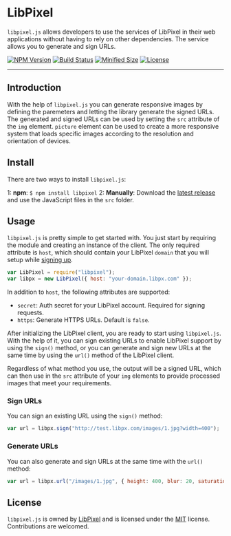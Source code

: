 # LibPixel

`libpixel.js` allows developers to use the services of LibPixel in their web applications without having to rely on other dependencies. The service allows you to generate and sign URLs.

[![NPM Version](https://img.shields.io/npm/v/libpixel)](https://www.npmjs.com/package/libpixel)
[![Build Status](https://travis-ci.org/libpixel/libpixel-js.svg?branch=master)](https://travis-ci.org/libpixel/libpixel-js)
[![Minified Size](https://img.shields.io/bundlephobia/min/libpixel)](https://bundlephobia.com/result?p=libpixel)
[![License](https://img.shields.io/github/license/libpixel/libpixel-js)](https://github.com/libpixel/libpixel-js/blob/master/LICENSE)

---

## Introduction

With the help of `libpixel.js` you can generate responsive images by defining the paremeters and letting the library generate the signed URLs. The generated and signed URLs can be used by setting the `src` attribute of the `img` element. `picture` element can be used to create a more responsive system that loads specific images according to the resolution and orientation of devices.      

## Install

There are two ways to install `libpixel.js`:


1: **npm**: `$ npm install libpixel`
2: **Manually**: Download the [latest release](https://github.com/libpixel/libpixel-js/releases) and use the JavaScript files in the `src` folder.


## Usage

`libpixel.js` is pretty simple to get started with. You just start by requiring the module and creating an instance of the client. The only required attribute is `host`, which should contain your LibPixel `domain` that you will setup while [signing up](https://dashboard.libpixel.com/users/sign_up). 

```js
var LibPixel = require("libpixel");
var libpx = new LibPixel({ host: "your-domain.libpx.com" });
```

In addition to `host`, the following attributes are supported:

* `secret`: Auth secret for your LibPixel account. Required for signing requests.
* `https`: Generate HTTPS URLs. Default is `false`.

After initializing the LibPixel client, you are ready to start using `libpixel.js`. With the help of it, you can sign existing URLs to enable LibPixel support by using the `sign()` method, or you can generate and sign new URLs at the same time by using the `url()` method of the LibPixel client. 

Regardless of what method you use, the output will be a signed URL, which can then use in the `src` attribute of your `img` elements to provide processed images that meet your requirements. 

### Sign URLs

You can sign an existing URL using the `sign()` method:

```js
var url = libpx.sign("http://test.libpx.com/images/1.jpg?width=400");
```

### Generate URLs

You can also generate and sign URLs at the same time with the `url()` method:

```js
var url = libpx.url("/images/1.jpg", { height: 400, blur: 20, saturation: -80 });
```

## License

`libpixel.js` is owned by [LibPixel](https://www.libpixel.com/) and is licensed under the [MIT](LICENSE) license. Contributions are welcomed.
